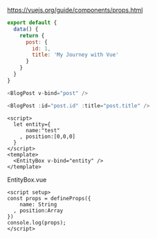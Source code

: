 https://vuejs.org/guide/components/props.html





```js
export default {
  data() {
    return {
      post: {
        id: 1,
        title: 'My Journey with Vue'
      }
    }
  }
}
```

```js
<BlogPost v-bind="post" />
```
```js
<BlogPost :id="post.id" :title="post.title" />
```



```vue
<script>
  let entity={
      name:"test"
    , position:[0,0,0]
  }
</script>
<template>
  <EntityBox v-bind="entity" />
</template>
```

EntityBox.vue
```vue
<script setup>
const props = defineProps({
    name: String
  , position:Array
})
console.log(props);
</script>
```









